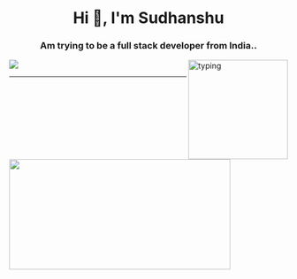 
<h1 align="center">Hi 👋, I'm Sudhanshu</h1>
<h3 align="center">Am trying to be a full stack developer from India..</h3>



  
  <img alt="typing" align="right" height="180" src="https://c.tenor.com/HzrtGBa_hZgAAAAC/typing-anime.gif" />
<p align="left" > 
  <img align="center" src="https://github-readme-streak-stats.herokuapp.com/?user=SXsid&theme=dracula" />
</p>






<hr/>

<!--<div align="center">
<a href="https://github.com/10x-sid">
  <img align="center" src="https://github-readme-stats.vercel.app/api?username=10x-sid&count_private=true&theme=dracula" />
</a>
<br /><br />-->
<div style="width: 100%; height:50%">
  <a href="https://github.com/SXsid">
    <img src="https://github-readme-stats.vercel.app/api/top-langs/?username=SXsid&layout=compact&theme=radical" style="width: 400px; height:200px;"/>
  </a>
</div>


</div>
<!--
**10x-sid/10x-sid** is a ✨ _special_ ✨ repository because its `README.md` (this file) appears on your GitHub profile.

Here are some ideas to get you started:

- 🔭 I’m currently working on ...
- 🌱 I’m currently learning ...
- 👯 I’m looking to collaborate on ...
- 🤔 I’m looking for help with ...
- 💬 Ask me about ...
- 📫 How to reach me: ...
- 😄 Pronouns: ...
- ⚡ Fun fact: ...
-->
